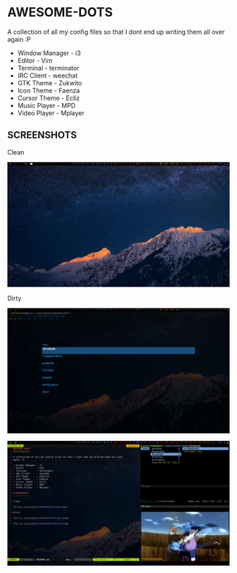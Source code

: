 AWESOME-DOTS
============

A collection of all my config files so that I dont end up writing them all over
again :P

* Window Manager - i3
* Editor         - Vim
* Terminal       - terminator
* IRC Client     - weechat
* GTK Theme      - Zukwito
* Icon Theme     - Faenza
* Cursor Theme   - Ecliz
* Music Player   - MPD
* Video Player   - Mplayer

SCREENSHOTS
-----------

Clean

![Clean Desktop](screenshots/clean.png)

Dirty

![Dirty Desktop](screenshots/dirty1.png)

![Dirty Desktop](screenshots/dirty2.png)
